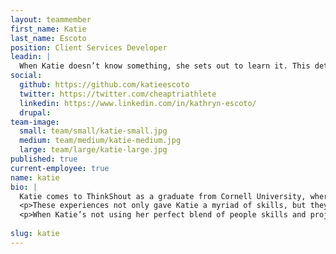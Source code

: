 ```yaml
---
layout: teammember
first_name: Katie
last_name: Escoto
position: Client Services Developer
leadin: |
  When Katie doesn’t know something, she sets out to learn it. This determination has made Katie a multidisciplinary powerhouse, allowing her to translate her expertise in public management to backend code. 
social:
  github: https://github.com/katieescoto
  twitter: https://twitter.com/cheaptriathlete
  linkedin: https://www.linkedin.com/in/kathryn-escoto/
  drupal:
team-image:
  small: team/small/katie-small.jpg
  medium: team/medium/katie-medium.jpg
  large: team/large/katie-large.jpg
published: true
current-employee: true
name: katie
bio: |
  Katie comes to ThinkShout as a graduate from Cornell University, where she studied engineering before starting a tech job at Barclays Investment Bank. After Barclays, Katie wanted to learn more about the process side of her work, so she spent years in various non-technical roles in the fintech sector — from business continuity to project management (all while being involved in her companies’ DEI and CSR efforts).  
  <p>These experiences not only gave Katie a myriad of skills, but they also turned something that had been a budding thought into a necessary action: a career shift that could combine her love of tech and process with her passion for social good. In pursuit of this, Katie attended the Grace Hopper Program at Fullstack Academy in tandem with an MPA program at CUNY Baruch, ultimately reskilling herself as a software engineer/public management extraordinaire.  
  <p>When Katie’s not using her perfect blend of people skills and project management savvy to deliver excellent technical experiences, you can find her making comedy, baking, singing karaoke, or completing Ironman races. (No big deal!!) Katie also has a corgi named Phoebe, which we think is extremely important information. 
 
slug: katie
---
```


